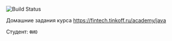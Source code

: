 ![Build Status](https://github.com/mari1inaaa/java-course/actions/workflows/build.yml/badge.svg)

Домашние задания курса https://fintech.tinkoff.ru/academy/java

Студент: `ФИО`
